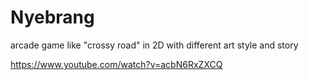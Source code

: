 # Nyebrang
arcade game like "crossy road" in 2D with different art style and story

https://www.youtube.com/watch?v=acbN6RxZXCQ
